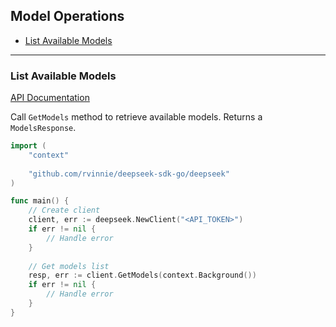 ## Model Operations

* [List Available Models](#list-available-models)

---

### List Available Models
[API Documentation](https://api-docs.deepseek.com/api/list-models)

Call `GetModels` method to retrieve available models. Returns a `ModelsResponse`.

```go
import (
    "context"
    
    "github.com/rvinnie/deepseek-sdk-go/deepseek"
)

func main() {
    // Create client
    client, err := deepseek.NewClient("<API_TOKEN>")
    if err != nil {
        // Handle error
    }
    
    // Get models list 
    resp, err := client.GetModels(context.Background())
    if err != nil {
        // Handle error
    }
}

```

